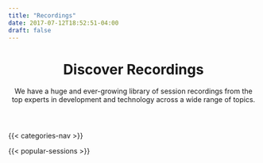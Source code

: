 ```yaml
---
title: "Recordings"
date: 2017-07-12T18:52:51-04:00
draft: false
---
```


<!-- markdownlint-disable -->
<main>
  <div class="mb-20">
    <header class="container px-6 pt-12 pb-10 mx-auto">
      <h1 class="mb-2 text-5xl font-bold">Discover Recordings</h1>
      <p class="max-w-3xl text-xl">
        We have a huge and ever-growing library of session recordings from the top experts in development and technology across a wide range of topics.
      </p>
    </header>
  </div>

  <div class="mb-16">
    {{< categories-nav >}}
  </div>

  {{< popular-sessions >}}
</main>
<!-- markdownlint-restore -->
